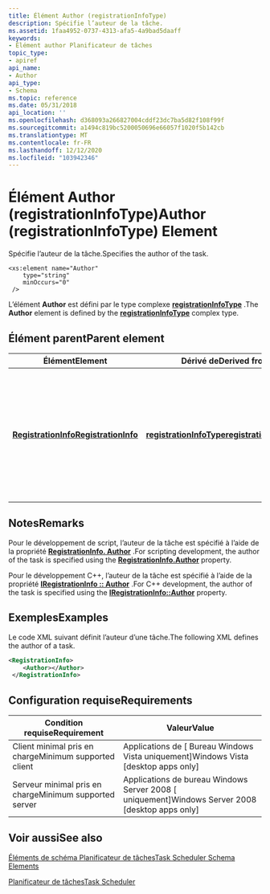 ```yaml
---
title: Élément Author (registrationInfoType)
description: Spécifie l’auteur de la tâche.
ms.assetid: 1faa4952-0737-4313-afa5-4a9bad5daaff
keywords:
- Élément author Planificateur de tâches
topic_type:
- apiref
api_name:
- Author
api_type:
- Schema
ms.topic: reference
ms.date: 05/31/2018
api_location: ''
ms.openlocfilehash: d368093a266827004cddf23dc7ba5d82f108f99f
ms.sourcegitcommit: a1494c819bc5200050696e66057f1020f5b142cb
ms.translationtype: MT
ms.contentlocale: fr-FR
ms.lasthandoff: 12/12/2020
ms.locfileid: "103942346"
---
```

# <a name="author-registrationinfotype-element"></a><span data-ttu-id="cc7c4-104">Élément Author (registrationInfoType)</span><span class="sxs-lookup"><span data-stu-id="cc7c4-104">Author (registrationInfoType) Element</span></span>

<span data-ttu-id="cc7c4-105">Spécifie l’auteur de la tâche.</span><span class="sxs-lookup"><span data-stu-id="cc7c4-105">Specifies the author of the task.</span></span>

``` syntax
<xs:element name="Author"
    type="string"
    minOccurs="0"
 />
```

<span data-ttu-id="cc7c4-106">L’élément **Author** est défini par le type complexe [**registrationInfoType**](taskschedulerschema-registrationinfotype-complextype.md) .</span><span class="sxs-lookup"><span data-stu-id="cc7c4-106">The **Author** element is defined by the [**registrationInfoType**](taskschedulerschema-registrationinfotype-complextype.md) complex type.</span></span>

## <a name="parent-element"></a><span data-ttu-id="cc7c4-107">Élément parent</span><span class="sxs-lookup"><span data-stu-id="cc7c4-107">Parent element</span></span>



| <span data-ttu-id="cc7c4-108">Élément</span><span class="sxs-lookup"><span data-stu-id="cc7c4-108">Element</span></span>                                                                           | <span data-ttu-id="cc7c4-109">Dérivé de</span><span class="sxs-lookup"><span data-stu-id="cc7c4-109">Derived from</span></span>                                                                         | <span data-ttu-id="cc7c4-110">Description</span><span class="sxs-lookup"><span data-stu-id="cc7c4-110">Description</span></span>                                                                                                                         |
|-----------------------------------------------------------------------------------|--------------------------------------------------------------------------------------|-------------------------------------------------------------------------------------------------------------------------------------|
| [<span data-ttu-id="cc7c4-111">**RegistrationInfo**</span><span class="sxs-lookup"><span data-stu-id="cc7c4-111">**RegistrationInfo**</span></span>](taskschedulerschema-registrationinfo-tasktype-element.md) | [<span data-ttu-id="cc7c4-112">**registrationInfoType**</span><span class="sxs-lookup"><span data-stu-id="cc7c4-112">**registrationInfoType**</span></span>](taskschedulerschema-registrationinfotype-complextype.md) | <span data-ttu-id="cc7c4-113">Spécifie les informations d’administration relatives à la tâche, telles que l’auteur de la tâche et la date à laquelle la tâche est inscrite.</span><span class="sxs-lookup"><span data-stu-id="cc7c4-113">Specifies administrative information about the task, such as the author of the task and the date the task is registered.</span></span><br/> |



## <a name="remarks"></a><span data-ttu-id="cc7c4-114">Notes</span><span class="sxs-lookup"><span data-stu-id="cc7c4-114">Remarks</span></span>

<span data-ttu-id="cc7c4-115">Pour le développement de script, l’auteur de la tâche est spécifié à l’aide de la propriété [**RegistrationInfo. Author**](registrationinfo-author.md) .</span><span class="sxs-lookup"><span data-stu-id="cc7c4-115">For scripting development, the author of the task is specified using the [**RegistrationInfo.Author**](registrationinfo-author.md) property.</span></span>

<span data-ttu-id="cc7c4-116">Pour le développement C++, l’auteur de la tâche est spécifié à l’aide de la propriété [**IRegistrationInfo :: Author**](/windows/desktop/api/taskschd/nf-taskschd-iregistrationinfo-get_author) .</span><span class="sxs-lookup"><span data-stu-id="cc7c4-116">For C++ development, the author of the task is specified using the [**IRegistrationInfo::Author**](/windows/desktop/api/taskschd/nf-taskschd-iregistrationinfo-get_author) property.</span></span>

## <a name="examples"></a><span data-ttu-id="cc7c4-117">Exemples</span><span class="sxs-lookup"><span data-stu-id="cc7c4-117">Examples</span></span>

<span data-ttu-id="cc7c4-118">Le code XML suivant définit l’auteur d’une tâche.</span><span class="sxs-lookup"><span data-stu-id="cc7c4-118">The following XML defines the author of a task.</span></span>


```XML
<RegistrationInfo>
    <Author></Author>
 </RegistrationInfo>
```



## <a name="requirements"></a><span data-ttu-id="cc7c4-119">Configuration requise</span><span class="sxs-lookup"><span data-stu-id="cc7c4-119">Requirements</span></span>



| <span data-ttu-id="cc7c4-120">Condition requise</span><span class="sxs-lookup"><span data-stu-id="cc7c4-120">Requirement</span></span> | <span data-ttu-id="cc7c4-121">Valeur</span><span class="sxs-lookup"><span data-stu-id="cc7c4-121">Value</span></span> |
|-------------------------------------|------------------------------------------------------|
| <span data-ttu-id="cc7c4-122">Client minimal pris en charge</span><span class="sxs-lookup"><span data-stu-id="cc7c4-122">Minimum supported client</span></span><br/> | <span data-ttu-id="cc7c4-123">Applications de \[ Bureau Windows Vista uniquement\]</span><span class="sxs-lookup"><span data-stu-id="cc7c4-123">Windows Vista \[desktop apps only\]</span></span><br/>       |
| <span data-ttu-id="cc7c4-124">Serveur minimal pris en charge</span><span class="sxs-lookup"><span data-stu-id="cc7c4-124">Minimum supported server</span></span><br/> | <span data-ttu-id="cc7c4-125">Applications de bureau Windows Server 2008 \[ uniquement\]</span><span class="sxs-lookup"><span data-stu-id="cc7c4-125">Windows Server 2008 \[desktop apps only\]</span></span><br/> |



## <a name="see-also"></a><span data-ttu-id="cc7c4-126">Voir aussi</span><span class="sxs-lookup"><span data-stu-id="cc7c4-126">See also</span></span>

<dl> <dt>

[<span data-ttu-id="cc7c4-127">Éléments de schéma Planificateur de tâches</span><span class="sxs-lookup"><span data-stu-id="cc7c4-127">Task Scheduler Schema Elements</span></span>](task-scheduler-schema-elements.md)
</dt> <dt>

[<span data-ttu-id="cc7c4-128">Planificateur de tâches</span><span class="sxs-lookup"><span data-stu-id="cc7c4-128">Task Scheduler</span></span>](task-scheduler-start-page.md)
</dt> </dl>

 

 





